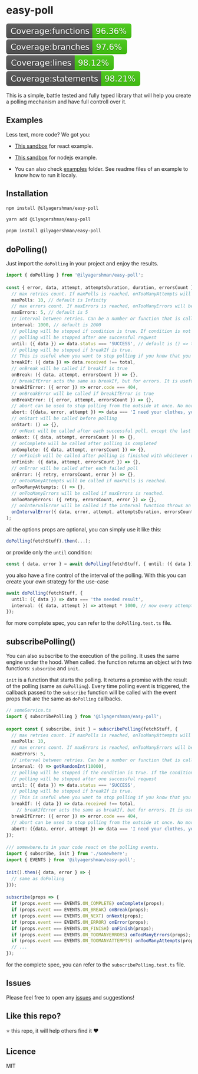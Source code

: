 # easy-poll

<img src="./badges/badge-functions.svg" /><img src="./badges/badge-branches.svg" /><img src="./badges/badge-lines.svg" /><img src="./badges/badge-statements.svg" />

This is a simple, battle tested and fully typed library that will help you create a polling mechanism and have full controll over it.

## Examples

Less text, more code? We got you:

- [This sandbox](https://codesandbox.io/p/devbox/dopolling-playground-4l5ct7?embed=1&file=%2Fsrc%2FApp.tsx) for react example.

- [This sandbox](https://codesandbox.io/p/devbox/easy-poll-express-sandbox-gjhzt4?file=%2Findex.js%3A23%2C26) for nodejs example.

- You can also check [examples](https://github.com/IlyaGershman/easy-poll/tree/main/examples) folder. See readme files of an example to know how to run it localy.

## Installation

```bash
npm install @ilyagershman/easy-poll
```

```bash
yarn add @ilyagershman/easy-poll
```

```bash
pnpm install @ilyagershman/easy-poll
```

## doPolling()

Just import the `doPolling` in your project and enjoy the results.

```ts
import { doPolling } from '@ilyagershman/easy-poll';

const { error, data, attempt, attemptsDuration, duration, errorsCount } = await doPolling(fetchStuff, {
  // max retries count. If maxPolls is reached, onTooManyAttempts will be called
  maxPolls: 10, // default is Infinity
  // max errors count. If maxErrors is reached, onTooManyErrors will be called
  maxErrors: 5, // default is 5
  // interval between retries. Can be a number or function that is called on every poll
  interval: 1000, // default is 2000
  // polling will be stopped if condition is true. If condition is not provided,
  // polling will be stopped after one successful request
  until: ({ data }) => data.status === 'SUCCESS', // default is () => true
  // polling will be stopped if breakIf is true.
  // This is useful when you want to stop polling if you know that you will never get the result you want.
  breakIf: ({ data }) => data.received !== total,
  // onBreak will be called if breakIf is true
  onBreak: ({ data, attempt, errorsCount }) => {},
  // breakIfError acts the same as breakIf, but for errors. It is useful when you want to stop polling if you receive a specific error type.
  breakIfError: ({ error }) => error.code === 404,
  // onBreakError will be called if breakIfError is true
  onBreakError: ({ error, attempt, errorsCount }) => {},
  // abort can be used to stop polling from the outside at once. No more callbacks will be called.
  abort: ({data, error, attempt }) => data === 'I need your clothes, your boots, and your motorcycle',
  // onStart will be called before polling
  onStart: () => {},
  // onNext will be called after each successful poll, except the last one
  onNext: ({ data, attempt, errorsCount }) => {},
  // onComplete will be called after polling is completed
  onComplete: ({ data, attempt, errorsCount }) => {},
  // onFinish will be called after polling is finished with whichever result
  onFinish: ({ data, attempt, errorsCount }) => {},
  // onError will be called after each failed poll
  onError: ({ retry, errorsCount, error }) => {},
  // onTooManyAttempts will be called if maxPolls is reached.
  onTooManyAttempts: () => {},
  // onTooManyErrors will be called if maxErrors is reached.
  onTooManyErrors: ({ retry, errorsCount, error }) => {},
  // onIntervalError will be called if the interval function throws an error
  onIntervalError({ data, error, attempt, attemptsDuration, errorsCount, duration }) => {}
);
```

all the options props are optional, you can simply use it like this:

```ts
doPolling(fetchStuff).then(...);
```

or provide only the `until` condition:

```ts
const { data, error } = await doPolling(fetchStuff, { until: ({ data }) => data === 'the needed result' });
```

you also have a fine control of the interval of the polling. With this you can create your own strategy for the use-case

```ts
await doPolling(fetchStuff, {
  until: ({ data }) => data === 'the needed result',
  interval: ({ data, attempt }) => attempt * 1000, // now every attempt is going to be less and less frequent
});
```

for more complete spec, you can refer to the `doPolling.test.ts` file.

## subscribePolling()

You can also subscribe to the execution of the polling. It uses the same engine under the hood.
When called. the function returns an object with two functions: `subscribe` and `init`.

`init` is a function that starts the polling. It returns a promise with the result of the polling (same as `doPolling`).
Every time polling event is triggered, the callback passed to the `subscribe` function will be called with the event props that are the same as `doPolling` callbacks.

```ts
// someService.ts
import { subscribePolling } from '@ilyagershman/easy-poll';

export const { subscribe, init } = subscribePolling(fetchStuff, {
  // max retries count. If maxPolls is reached, onTooManyAttempts will be called
  maxPolls: 10,
  // max errors count. If maxErrors is reached, onTooManyErrors will be called
  maxErrors: 5,
  // interval between retries. Can be a number or function that is called on every poll
  interval: () => getRandomInt(10000),
  // polling will be stopped if the condition is true. If the condition is not provided,
  // polling will be stopped after one successful request
  until: ({ data }) => data.status === 'SUCCESS',
  // polling will be stopped if breakIf is true.
  // This is useful when you want to stop polling if you know that you will never get the result you want.
  breakIf: ({ data }) => data.received !== total,
    // breakIfError acts the same as breakIf, but for errors. It is useful when you want to stop polling if you receive a specific error type.
  breakIfError: ({ error }) => error.code === 404,
  // abort can be used to stop polling from the outside at once. No more callbacks will be called.
  abort: ({data, error, attempt }) => data === 'I need your clothes, your boots, and your motorcycle',
});

/// somewhere.ts in your code react on the polling events.
import { subscribe, init } from './somewhere';
import { EVENTS } from '@ilyagershman/easy-poll';

init().then({ data, error } => {
  // same as doPolling
}));

subscribe(props => {
  if (props.event === EVENTS.ON_COMPLETE) onComplete(props);
  if (props.event === EVENTS.ON_BREAK) onBreak(props);
  if (props.event === EVENTS.ON_NEXT) onNext(props);
  if (props.event === EVENTS.ON_ERROR) onError(props);
  if (props.event === EVENTS.ON_FINISH) onFinish(props);
  if (props.event === EVENTS.ON_TOOMANYERRORS) onTooManyErrors(props);
  if (props.event === EVENTS.ON_TOOMANYATTEMPTS) onTooManyAttempts(props);
  // ...
});
```

for the complete spec, you can refer to the `subscribePolling.test.ts` file.

## Issues

Please feel free to open any [issues](https://github.com/IlyaGershman/easy-poll/issues) and suggestions!

## Like this repo?

 ⭐️ this repo, it will help others find it ❤️

## Licence

MIT
